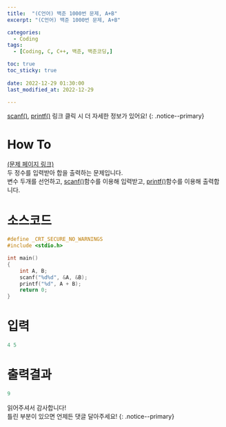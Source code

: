 ```yaml
---
title:  "(C언어) 백준 1000번 문제, A+B" 
excerpt: "(C언어) 백준 1000번 문제, A+B"

categories:
  - Coding
tags:
  - [Coding, C, C++, 백준, 백준코딩,]

toc: true
toc_sticky: true
 
date: 2022-12-29 01:30:00
last_modified_at: 2022-12-29

---
```

[scanf()](https://jbl28.github.io/c/scanf/), [printf()](https://jbl28.github.io/c/printf/) 링크 클릭 시 더 자세한 정보가 있어요!
{: .notice--primary} 

# How To
[(문제 페이지 링크)](https://www.acmicpc.net/problem/1000)<br>
두 정수를 입력받아 합을 출력하는 문제입니다.<br>
변수 두개를 선언하고, [scanf()](https://jbl28.github.io/c/scanf/)함수를 이용해 입력받고, [printf()](https://jbl28.github.io/c/printf/)함수를 이용해 출력합니다.<br>

# 소스코드
```cpp
#define _CRT_SECURE_NO_WARNINGS
#include <stdio.h>

int main()
{
	int A, B;
	scanf("%d%d", &A, &B);
	printf("%d", A + B);
	return 0;
}
```

# 입력
```cpp
4 5
```

# 출력결과
```cpp
9
```

읽어주셔서 감사합니다! <br>틀린 부분이 있으면 언제든 댓글 달아주세요!
{: .notice--primary} 

